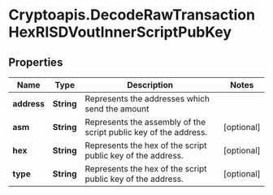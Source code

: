 # Cryptoapis.DecodeRawTransactionHexRISDVoutInnerScriptPubKey

## Properties

Name | Type | Description | Notes
------------ | ------------- | ------------- | -------------
**address** | **String** | Represents the addresses which send the amount | 
**asm** | **String** | Represents the assembly of the script public key of the address. | [optional] 
**hex** | **String** | Represents the hex of the script public key of the address. | [optional] 
**type** | **String** | Represents the hex of the script public key of the address. | [optional] 


